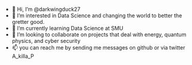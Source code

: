 - 👋 Hi, I’m @darkwingduck27
- 👀 I’m interested in Data Science and changing the world to better the gretter good.
- 🌱 I’m currently learning Data Science at SMU
- 💞️ I’m looking to collaborate on projects that deal with energy, quantum physics, and cyber security
- 📫 you can reach me by sending me messages on github or via twitter A_killa_P

<!---
darkwingduck27/darkwingduck27 is a ✨ special ✨ repository because its `README.md` (this file) appears on your GitHub profile.
You can click the Preview link to take a look at your changes.
--->
